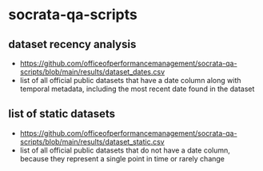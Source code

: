 # socrata-qa-scripts

## dataset recency analysis
- https://github.com/officeofperformancemanagement/socrata-qa-scripts/blob/main/results/dataset_dates.csv
- list of all official public datasets that have a date column along with temporal metadata, including the most recent date found in the dataset

## list of static datasets
- https://github.com/officeofperformancemanagement/socrata-qa-scripts/blob/main/results/dataset_static.csv
- list of all official public datasets that do not have a date column, because they represent a single point in time or rarely change
